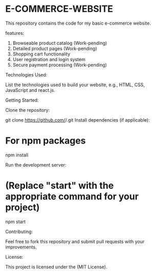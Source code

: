 # E-COMMERCE-WEBSITE


This repository contains the code for my basic e-commerce website.

features:

1. Browseable product catalog (Work-pending)
2. Detailed product pages (Work-pending)
3. Shopping cart functionality
4. User registration and login system
5. Secure payment processing (Work-pending)


Technologies Used:

List the technologies used to build your website, e.g., HTML, CSS, JavaScript and react.js.


Getting Started:

Clone the repository:

git clone https://github.com/<your-username>/<repo-name>.git
Install dependencies (if applicable): 

# For npm packages
npm install

Run the development server:

# (Replace "start" with the appropriate command for your project)
npm start


Contributing:

Feel free to fork this repository and submit pull requests with your improvements.

License:

This project is licensed under the (MIT License).
